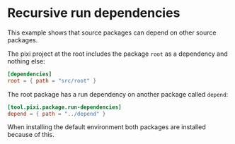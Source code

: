 # Recursive run dependencies

This example shows that source packages can depend on other source packages.

The pixi project at the root includes the package `root` as a dependency and nothing else:

```toml
[dependencies]
root = { path = "src/root" }
```

The root package has a run dependency on another package called `depend`:

```toml
[tool.pixi.package.run-dependencies]
depend = { path = "../depend" }
```

When installing the default environment both packages are installed because of this.
